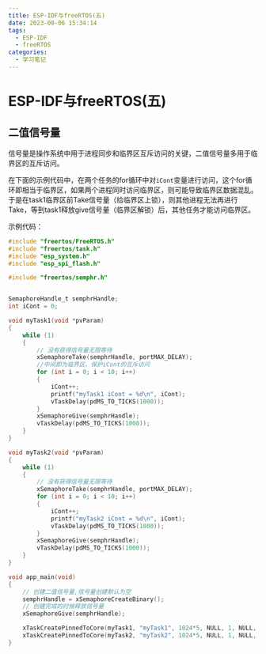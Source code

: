 ```yaml
---
title: ESP-IDF与freeRTOS(五)
date: 2023-08-06 15:34:14
tags:
  - ESP-IDF
  - freeRTOS
categories:
  - 学习笔记
---
```


# ESP-IDF与freeRTOS(五)

## 二值信号量

信号量是操作系统中用于进程同步和临界区互斥访问的关键，二值信号量多用于临界区的互斥访问。

在下面的示例代码中，在两个任务的for循环中对`iCont`变量进行访问，这个for循环即相当于临界区，如果两个进程同时访问临界区，则可能导致临界区数据混乱。于是在task1临界区前Take信号量（给临界区上锁），则其他进程无法再进行Take，等到task1释放give信号量（临界区解锁）后，其他任务才能访问临界区。

示例代码：

``` c
#include "freertos/FreeRTOS.h"
#include "freertos/task.h"
#include "esp_system.h"
#include "esp_spi_flash.h"

#include "freertos/semphr.h"


SemaphoreHandle_t semphrHandle;
int iCont = 0;

void myTask1(void *pvParam)
{
    while (1)
    {
        // 没有获得信号量无限等待
        xSemaphoreTake(semphrHandle, portMAX_DELAY);
        //中间即为临界区，保护iCont的互斥访问
        for (int i = 0; i < 10; i++)
        {
            iCont++;
            printf("myTask1 iCont = %d\n", iCont);
            vTaskDelay(pdMS_TO_TICKS(1000));
        }
        xSemaphoreGive(semphrHandle);
        vTaskDelay(pdMS_TO_TICKS(1000));
    }
}

void myTask2(void *pvParam)
{
    while (1)
    {
        // 没有获得信号量无限等待
        xSemaphoreTake(semphrHandle, portMAX_DELAY);
        for (int i = 0; i < 10; i++)
        {
            iCont++;
            printf("myTask2 iCont = %d\n", iCont);
            vTaskDelay(pdMS_TO_TICKS(1000));
        }
        xSemaphoreGive(semphrHandle);
        vTaskDelay(pdMS_TO_TICKS(1000));
    }
}

void app_main(void)
{
    // 创建二值信号量,信号量创建默认为空
    semphrHandle = xSemaphoreCreateBinary();
    // 创建完成的时候释放信号量
    xSemaphoreGive(semphrHandle);

    xTaskCreatePinnedToCore(myTask1, "myTask1", 1024*5, NULL, 1, NULL, 1);
    xTaskCreatePinnedToCore(myTask2, "myTask2", 1024*5, NULL, 1, NULL, 1);
}

```


